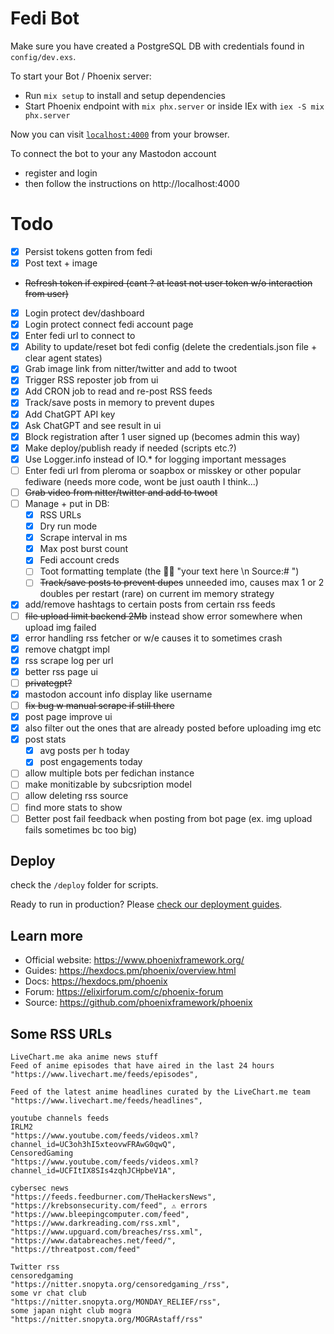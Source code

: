 # Fedi Bot

Make sure you have created a PostgreSQL DB with credentials found in `config/dev.exs`.

To start your Bot / Phoenix server:

  * Run `mix setup` to install and setup dependencies
  * Start Phoenix endpoint with `mix phx.server` or inside IEx with `iex -S mix phx.server`

Now you can visit [`localhost:4000`](http://localhost:4000) from your browser.

To connect the bot to your any Mastodon account
- register and login
- then follow the instructions on http://localhost:4000

# Todo 

- [x] Persist tokens gotten from fedi
- [x] Post text + image
- ~~Refresh token if expired (cant ? at least not user token w/o interaction from user)~~
- [x] Login protect dev/dashboard 
- [x] Login protect connect fedi account page
- [x] Enter fedi url to connect to 
- [x] Ability to update/reset bot fedi config (delete the credentials.json file + clear agent states)
- [x] Grab image link from nitter/twitter and add to twoot 
- [x] Trigger RSS reposter job from ui 
- [x] Add CRON job to read and re-post RSS feeds
- [x] Track/save posts in memory to prevent dupes
- [x] Add ChatGPT API key
- [x] Ask ChatGPT and see result in ui
- [x] Block registration after 1 user signed up (becomes admin this way)
- [x] Make deploy/publish ready if needed (scripts etc.?)
- [x] Use Logger.info instead of IO.* for logging important messages
- [ ] Enter fedi url from pleroma or soapbox or misskey or other popular fediware (needs more code, wont be just oauth I think...)   
- [ ] ~~Grab video from nitter/twitter and add to twoot~~
- [ ] Manage + put in DB: 
  - [x] RSS URLs
  - [x] Dry run mode
  - [x] Scrape interval in ms
  - [x] Max post burst count
  - [x] Fedi account creds
  - [ ] Toot formatting template (the 🤖💬 "your text here \n Source:# ")
  - [ ] ~~Track/save posts to prevent dupes~~ unneeded imo, causes max 1 or 2 doubles per restart (rare) on current im memory strategy
- [x] add/remove hashtags to certain posts from certain rss feeds
- [ ] ~~file upload limit backend 2Mb~~ instead show error somewhere when upload img failed
- [x] error handling rss fetcher or w/e causes it to sometimes crash
- [x] remove chatgpt impl
- [x] rss scrape log per url
- [x] better rss page ui
- [ ] ~~privategpt?~~
- [x] mastodon account info display like username
- [ ] ~~fix bug w manual scrape if still there~~
- [x] post page improve ui
- [x] also filter out the ones that are already posted before uploading img etc 
- [x] post stats
    - [x] avg posts per h today
    - [x] post engagements today
- [ ] allow multiple bots per fedichan instance 
- [ ] make monitizable by subcsription model
- [ ] allow deleting rss source
- [ ] find more stats to show
- [ ] Better post fail feedback when posting from bot page (ex. img upload fails sometimes bc too big) 

## Deploy

check the `/deploy` folder for scripts.

Ready to run in production? Please [check our deployment guides](https://hexdocs.pm/phoenix/deployment.html).
## Learn more

  * Official website: https://www.phoenixframework.org/
  * Guides: https://hexdocs.pm/phoenix/overview.html
  * Docs: https://hexdocs.pm/phoenix
  * Forum: https://elixirforum.com/c/phoenix-forum
  * Source: https://github.com/phoenixframework/phoenix


## Some RSS URLs

    LiveChart.me aka anime news stuff
    Feed of anime episodes that have aired in the last 24 hours
    "https://www.livechart.me/feeds/episodes",

    Feed of the latest anime headlines curated by the LiveChart.me team
    "https://www.livechart.me/feeds/headlines",

    youtube channels feeds
    IRLM2
    "https://www.youtube.com/feeds/videos.xml?channel_id=UC3oh3hI5xteovwFRAwG0qwQ",
    CensoredGaming
    "https://www.youtube.com/feeds/videos.xml?channel_id=UCFItIX8SIs4zqhJCHpbeV1A",

    cybersec news
    "https://feeds.feedburner.com/TheHackersNews",
    "https://krebsonsecurity.com/feed", ⚠️ errors
    "https://www.bleepingcomputer.com/feed",
    "https://www.darkreading.com/rss.xml",
    "https://www.upguard.com/breaches/rss.xml",
    "https://www.databreaches.net/feed/",
    "https://threatpost.com/feed"

    Twitter rss
    censoredgaming
    "https://nitter.snopyta.org/censoredgaming_/rss",
    some vr chat club
    "https://nitter.snopyta.org/MONDAY_RELIEF/rss",
    some japan night club mogra
    "https://nitter.snopyta.org/MOGRAstaff/rss"


